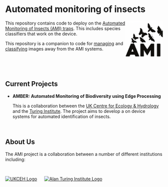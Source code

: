 # Automated monitoring of insects
<img src="./logo/AMI_logo.png" align="right" width="120" height="120">

This repository contains code to deploy on the [Automated Monitoring of Insects (AMI) traps](https://www.ceh.ac.uk/ukceh-ami-trap-automated-monitoring-insects). This includes species classifiers that work on the device.

This repository is a companion to code for [managing](https://github.com/RolnickLab/ami-data-manager) and [classifying](https://github.com/RolnickLab/gbif-species-trainer) images away from the AMI systems.

&nbsp;

&nbsp;

## Current Projects

- **AMBER: Automated Monitoring of Biodiversity using Edge Processing**

    This is a collaboration between the [UK Centre for Ecology & Hydrology](https://www.ceh.ac.uk/) and the [Turing Institute](https://www.turing.ac.uk/). The project aims to develop a on device systems for automated identification of insects.

&nbsp;

## About Us

The AMI project is a collaboration between a number of different institutions including: 

&nbsp;

[<img src="https://e-planner.ceh.ac.uk/static/media/UKCEH-Logo_Long_Pos_RGB_720x170.3e431742.png" alt="UKCEH Logo" width="360" height="85">](https://www.ceh.ac.uk/) &nbsp;&nbsp;&nbsp;&nbsp; [<img src="https://upload.wikimedia.org/wikipedia/commons/thumb/b/b5/Alan_Turing_Institute_logo.svg/2560px-Alan_Turing_Institute_logo.svg.png" alt="Alan Turing Institute Logo" width="202" height="85">](https://www.turing.ac.uk/)


